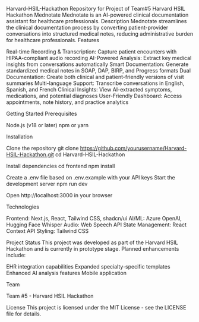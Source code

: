 Harvard-HSIL-Hackathon
Repository for Project of Team#5 Harvard HSIL Hackathon
Mednotate
Mednotate is an AI-powered clinical documentation assistant for healthcare professionals.
Description
Mednotate streamlines the clinical documentation process by converting patient-provider conversations into structured medical notes, reducing administrative burden for healthcare professionals.
Features

Real-time Recording & Transcription: Capture patient encounters with HIPAA-compliant audio recording
AI-Powered Analysis: Extract key medical insights from conversations automatically
Smart Documentation: Generate standardized medical notes in SOAP, DAP, BIRP, and Progress formats
Dual Documentation: Create both clinical and patient-friendly versions of visit summaries
Multi-language Support: Transcribe conversations in English, Spanish, and French
Clinical Insights: View AI-extracted symptoms, medications, and potential diagnoses
User-Friendly Dashboard: Access appointments, note history, and practice analytics

Getting Started
Prerequisites

Node.js (v18 or later)
npm or yarn

Installation

Clone the repository
git clone https://github.com/yourusername/Harvard-HSIL-Hackathon.git
cd Harvard-HSIL-Hackathon

Install dependencies
cd frontend
npm install

Create a .env file based on .env.example with your API keys
Start the development server
npm run dev

Open http://localhost:3000 in your browser

Technologies

Frontend: Next.js, React, Tailwind CSS, shadcn/ui
AI/ML: Azure OpenAI, Hugging Face Whisper
Audio: Web Speech API
State Management: React Context API
Styling: Tailwind CSS

Project Status
This project was developed as part of the Harvard HSIL Hackathon and is currently in prototype stage. Planned enhancements include:

EHR integration capabilities
Expanded specialty-specific templates
Enhanced AI analysis features
Mobile application

Team

Team #5 - Harvard HSIL Hackathon

License
This project is licensed under the MIT License - see the LICENSE file for details.